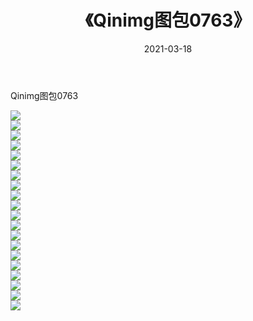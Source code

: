 ﻿---
layout: post
title:  《Qinimg图包0763》
date:   2021-03-18
img: http://imgx.orgx.ga/Qinimg图包/Qinimg图包0763/000.jpg
categories: [美女, 清纯, 唯美]
---

Qinimg图包0763

 ![](http://imgx.orgx.ga/Qinimg图包/Qinimg图包0763/001.jpg) <br>![](http://imgx.orgx.ga/Qinimg图包/Qinimg图包0763/002.jpg) <br>![](http://imgx.orgx.ga/Qinimg图包/Qinimg图包0763/003.jpg) <br>![](http://imgx.orgx.ga/Qinimg图包/Qinimg图包0763/004.jpg) <br>![](http://imgx.orgx.ga/Qinimg图包/Qinimg图包0763/005.jpg) <br>![](http://imgx.orgx.ga/Qinimg图包/Qinimg图包0763/006.jpg) <br>![](http://imgx.orgx.ga/Qinimg图包/Qinimg图包0763/007.jpg) <br>![](http://imgx.orgx.ga/Qinimg图包/Qinimg图包0763/008.jpg) <br>![](http://imgx.orgx.ga/Qinimg图包/Qinimg图包0763/009.jpg) <br>![](http://imgx.orgx.ga/Qinimg图包/Qinimg图包0763/010.jpg) <br>![](http://imgx.orgx.ga/Qinimg图包/Qinimg图包0763/011.jpg) <br>![](http://imgx.orgx.ga/Qinimg图包/Qinimg图包0763/012.jpg) <br>![](http://imgx.orgx.ga/Qinimg图包/Qinimg图包0763/013.jpg) <br>![](http://imgx.orgx.ga/Qinimg图包/Qinimg图包0763/014.jpg) <br>![](http://imgx.orgx.ga/Qinimg图包/Qinimg图包0763/015.jpg) <br>![](http://imgx.orgx.ga/Qinimg图包/Qinimg图包0763/016.jpg) <br>![](http://imgx.orgx.ga/Qinimg图包/Qinimg图包0763/017.jpg) <br>![](http://imgx.orgx.ga/Qinimg图包/Qinimg图包0763/018.jpg) <br>![](http://imgx.orgx.ga/Qinimg图包/Qinimg图包0763/019.jpg) <br>![](http://imgx.orgx.ga/Qinimg图包/Qinimg图包0763/020.jpg) <br>